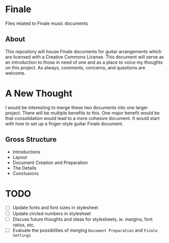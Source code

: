 # Finale #

Files related to Finale music documents

## About ##

This repository will house Finale documents for guitar arrangements
which are licensed with a Creative Commons License. This document will
serve as an introduction to those in need of one and as a place to
voice my thoughts on this project. As always, comments, concerns, and
questions are welcome.

# A New Thought #

I would be interesting to merge these two documents into one larger
project. There will be multiple benefits to this. One major benefit
would be that consolidation would lead to a more cohesive document. It
would start with how to set up a finger-style guitar Finale document.

## Gross Structure ##

  * Introductions
  * Layout
  * Document Creation and Preparation
  * The Details
  * Conclusions

# TODO #

- [ ] Update fonts and font sizes in stylesheet
- [ ] Update circled numbers in stylesheet
- [ ] Discuss future thoughts and ideas for stylesheets, ie. margins,
      font ratios, etc.
- [ ] Evaluate the possiblities of merging ``Document Preparation``
      and ``Finale Settings``
